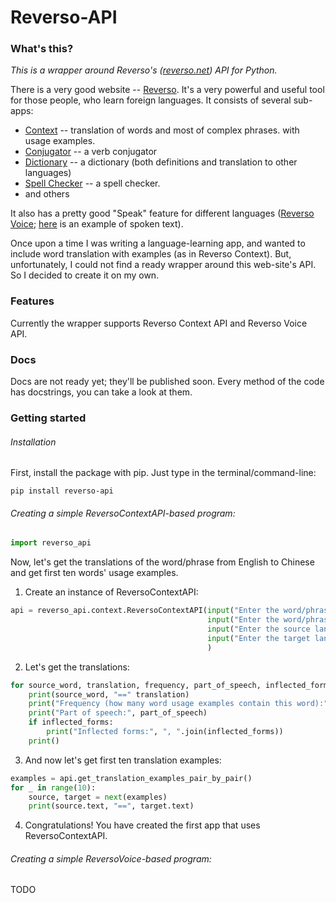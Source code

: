 # Reverso-API

### What's this?
<i>This is a wrapper around Reverso's ([reverso.net](https://reverso.net)) API for Python.</i>

There is a very good website -- [Reverso](https://reverso.net). It's a very powerful and useful tool for those
people, who learn foreign languages. It consists of several sub-apps:
<ul>
<li><a href="https://context.reverso.net">Context</a> -- translation of words and most of complex phrases.
with usage examples.</li>
<li><a href="https://conjugator.reverso.net">Conjugator</a> -- a verb conjugator</li>
<li><a href="https://dictionary.reverso.net">Dictionary</a> -- a dictionary (both definitions and translation to other languages)</li>
<li><a href="https://reverso.net/spell-checker">Spell Checker</a> -- a spell checker.</li>
<li>and others</li>
</ul>

It also has a pretty good "Speak" feature for different languages ([Reverso Voice](https://voice.reverso.net/RestPronunciation.svc/help);
<a href="https://voice.reverso.net/RestPronunciation.svc/v1/output=json/GetVoiceStream/voiceName=Heather22k?inputText=VGhpcyBpcyBhbiBleGFtcGxlIG9mIGEgdGV4dCwgc3Bva2VuIGJ5IFJldmVyc28gVm9pY2U=">here</a> is an example of spoken text).

Once upon a time I was writing a language-learning app, and wanted to include word translation with examples (as
in Reverso Context). But, unfortunately, I could not find a ready wrapper around this web-site's API. So I decided to create it
on my own.

### Features
Currently the wrapper supports Reverso Context API and Reverso Voice API.

### Docs
Docs are not ready yet; they'll be published soon. Every method of the code has docstrings, you can take a look
at them.

### Getting started

###### Installation
First, install the package with pip. Just type in the terminal/command-line:
```
pip install reverso-api
```

###### Creating a simple ReversoContextAPI-based program:
```python
import reverso_api
```

Now, let's get the translations of the word/phrase from English to Chinese and get first ten words' usage examples.

1. Create an instance of ReversoContextAPI:
```python
api = reverso_api.context.ReversoContextAPI(input("Enter the word/phrase to be translated... "),
                                            input("Enter the word/phrase that must be in the translation examples"),
                                            input("Enter the source language... "),
                                            input("Enter the target language... ")
                                            )
```

2. Let's get the translations:
```python
for source_word, translation, frequency, part_of_speech, inflected_forms in api.get_translations():
    print(source_word, "==" translation)
    print("Frequency (how many word usage examples contain this word):", frequency)
    print("Part of speech:", part_of_speech)
    if inflected_forms:
        print("Inflected forms:", ", ".join(inflected_forms))
    print()
```

3. And now let's get first ten translation examples:
```python
examples = api.get_translation_examples_pair_by_pair()
for _ in range(10):
    source, target = next(examples)
    print(source.text, "==", target.text)
```

4. Congratulations! You have created the first app that uses ReversoContextAPI.

###### Creating a simple ReversoVoice-based program:
TODO